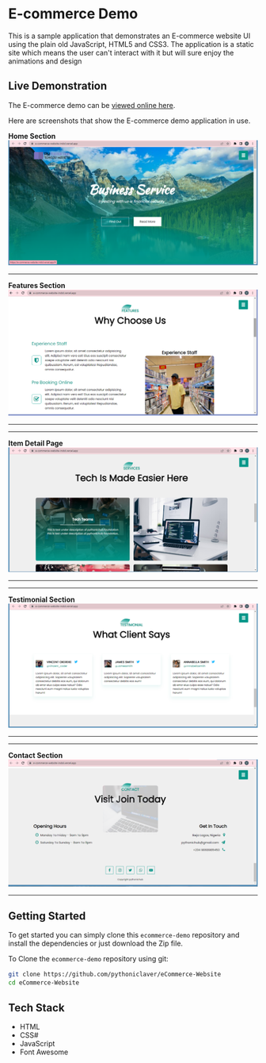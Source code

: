 # E-commerce Demo

This is a sample application that demonstrates an E-commerce website UI using the plain old JavaScript, HTML5 and CSS3. The application is a static site which means the user can't interact with it but will sure enjoy the animations and design


## Live Demonstration

The E-commerce demo can be [viewed online here](https://e-commerce-website-indol.vercel.app/).

Here are screenshots that show the E-commerce demo application in use.

**Home Section**
<img src="./images/Screenshot (275).png" alt="Home Page" title="Home Page">


---

**Features Section**
<img src="./images/Screenshot (276).png" alt="Features Section" title="Features Section">

---

---

**Item Detail Page**
<img src="./images/Screenshot (274).png" alt="Service Section" title="Service Section">

---

---

**Testimonial Section**
<img src="./images/Screenshot (272).png" alt="Testimonial Section" title="Testimonial Section">

---

---

**Contact Section**
<img src="./images/Screenshot (273).png" alt="Contact Section" title="Contact Section">

---


## Getting Started
To get started  you can simply clone this `ecommerce-demo` repository and install the dependencies or just download the Zip file.

To Clone the `ecommerce-demo` repository using git:

```bash
git clone https://github.com/pythoniclaver/eCommerce-Website
cd eCommerce-Website
```

## Tech Stack
* HTML
* CSS#
* JavaScript
* Font Awesome
